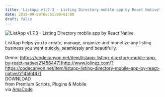 ```yaml
---
title: 'ListApp v1.7.3 - Listing Directory mobile app by React Native'
date: 2019-09-29T06:51:00+01:00
draft: false
---
```


![ListApp v1.7.3 - Listing Directory mobile app by React Native](http://www.codelist.cc/uploads/posts/2019-09/1569736029_listapp-listing-directory-mobile-app-by-react-native.png "ListApp v1.7.3 - Listing Directory mobile app by React Native")  
  
ListApp helps you to create, manage, organize and monetize any listing business you want quickly, seamlessly and beautifully.  
  
Demo: [https://codecanyon.net/item/listapp-listing-directory-mobile-app-by-react-native/21456447](http://www.lolinez.com/?https://codecanyon.net/item/listapp-listing-directory-mobile-app-by-react-native/21456447)  
DOWNLOAD  
from Premium Scripts, Plugins & Mobile  
via [AmaCode](https://amazcode.ooo)